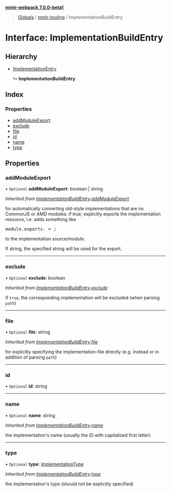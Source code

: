 **[mmir-webpack 7.0.0-beta1](../README.md)**

> [Globals](../README.md) / [mmir-tooling](../modules/mmir_tooling.md) / ImplementationBuildEntry

# Interface: ImplementationBuildEntry

## Hierarchy

* [ImplementationEntry](mmir_tooling.implementationentry.md)

  ↳ **ImplementationBuildEntry**

## Index

### Properties

* [addModuleExport](mmir_tooling.implementationbuildentry.md#addmoduleexport)
* [exclude](mmir_tooling.implementationbuildentry.md#exclude)
* [file](mmir_tooling.implementationbuildentry.md#file)
* [id](mmir_tooling.implementationbuildentry.md#id)
* [name](mmir_tooling.implementationbuildentry.md#name)
* [type](mmir_tooling.implementationbuildentry.md#type)

## Properties

### addModuleExport

• `Optional` **addModuleExport**: boolean \| string

*Inherited from [ImplementationBuildEntry](mmir_tooling.implementationbuildentry.md).[addModuleExport](mmir_tooling.implementationbuildentry.md#addmoduleexport)*

for automatically converting old-style implementations that are no CommonJS or AMD modules:
if true, explicitly exports the implementation resource, i.e. adds something like
<pre>
module.exports.<resource name> = <resource constructor>;
</pre>
to the implementation source/module.

If string, the specified string will be used for the export.

___

### exclude

• `Optional` **exclude**: boolean

*Inherited from [ImplementationBuildEntry](mmir_tooling.implementationbuildentry.md).[exclude](mmir_tooling.implementationbuildentry.md#exclude)*

if `true`, the corresponding implementation will be excluded (when parsing `path`)

___

### file

• `Optional` **file**: string

*Inherited from [ImplementationBuildEntry](mmir_tooling.implementationbuildentry.md).[file](mmir_tooling.implementationbuildentry.md#file)*

for explicitly specifying the implementation-file directly (e.g. instead or in addition of parsing `path`)

___

### id

• `Optional` **id**: string

___

### name

• `Optional` **name**: string

*Inherited from [ImplementationBuildEntry](mmir_tooling.implementationbuildentry.md).[name](mmir_tooling.implementationbuildentry.md#name)*

the implementation's name (usually the ID with capitalized first letter)

___

### type

• `Optional` **type**: [ImplementationType](../modules/mmir_tooling.md#implementationtype)

*Inherited from [ImplementationBuildEntry](mmir_tooling.implementationbuildentry.md).[type](mmir_tooling.implementationbuildentry.md#type)*

the implementation's type (should not be explicitly specified)
